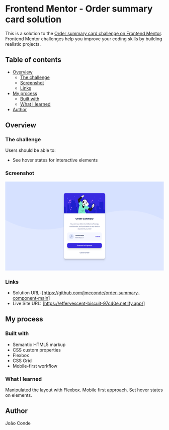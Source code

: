 # Frontend Mentor - Order summary card solution

This is a solution to the [Order summary card challenge on Frontend Mentor](https://www.frontendmentor.io/challenges/order-summary-component-QlPmajDUj). Frontend Mentor challenges help you improve your coding skills by building realistic projects. 

## Table of contents

- [Overview](#overview)
  - [The challenge](#the-challenge)
  - [Screenshot](#screenshot)
  - [Links](#links)
- [My process](#my-process)
  - [Built with](#built-with)
  - [What I learned](#what-i-learned)
- [Author](#author)

## Overview

### The challenge

Users should be able to:

- See hover states for interactive elements

### Screenshot

![](./screenshot.png)

### Links

- Solution URL: [https://github.com/jmcconde/order-summary-component-main]
- Live Site URL: [https://effervescent-biscuit-97c40e.netlify.app/]

## My process

### Built with

- Semantic HTML5 markup
- CSS custom properties
- Flexbox
- CSS Grid
- Mobile-first workflow

### What I learned

Manipulated the layout with Flexbox. Mobile first approach.
Set hover states on elements.

## Author

João Conde